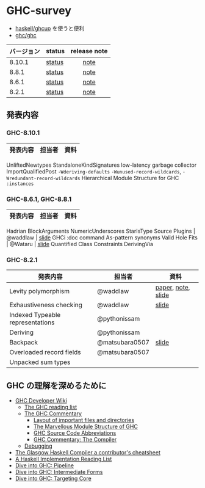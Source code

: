 # GHC-survey

- [haskell/ghcup](https://www.haskell.org/ghcup/) を使うと便利
- [ghc/ghc](https://github.com/ghc/ghc)

バージョン | status | release note
----|----|:----:
8.10.1 | [status][status-8101] | [note][note-8101]
8.8.1 | [status][status-881] | [note][note-881]
8.6.1 | [status][status-861] | [note][note-861]
8.2.1 | [status][status-821] | [note][note-821]

[status-8101]: https://gitlab.haskell.org/ghc/ghc/-/wikis/status/ghc-8.10.1
[status-881]: https://gitlab.haskell.org/ghc/ghc/-/wikis/status/ghc-8.8.1
[status-861]: https://gitlab.haskell.org/ghc/ghc/-/wikis/status/ghc-8.6.1
[status-821]: https://gitlab.haskell.org/ghc/ghc/-/wikis/status/ghc-8.2.1

[note-8101]: https://downloads.haskell.org/~ghc/8.10.1/docs/html/users_guide/8.10.1-notes.html
[note-881]: https://downloads.haskell.org/~ghc/8.8.1/docs/html/users_guide/8.8.1-notes.html
[note-861]: https://downloads.haskell.org/~ghc/8.6.1/docs/html/users_guide/8.6.1-notes.html 
[note-821]: https://downloads.haskell.org/~ghc/8.6.1/docs/html/users_guide/8.2.1-notes.html 

## 発表内容

### GHC-8.10.1

発表内容 | 担当者 | 資料
--------|-------|----
UnliftedNewtypes 
StandaloneKindSignatures
low-latency garbage collector
ImportQualifiedPost
`-Wderiving-defaults`
`-Wunused-record-wildcards`, `-Wredundant-record-wildcards`
Hierarchical Module Structure for GHC
`:instances`

### GHC-8.6.1, GHC-8.8.1

発表内容 | 担当者 | 資料
--------|-------|----
Hadrian
BlockArguments
NumericUnderscores
StarIsType
Source Plugins | @waddlaw | [slide](https://gitpitch.com/waddlaw/GHC-survey/slide-ghc-source-plugin#/)
GHCi :doc command
As-pattern synonyms 
Valid Hole Fits | @Wataru | [slide](https://wataru86.github.io/slides/vhs/)
Quantified Class Constraints
DerivingVia

### GHC-8.2.1

発表内容 | 担当者 | 資料
----|----|----
Levity polymorphism | @waddlaw | [paper](/levity/levity-polymorphism.md), [note](/levity/note.md), [slide](https://gitpitch.com/waddlaw/GHC-survey/slide-levity-polymorphism#/)
Exhaustiveness checking | @waddlaw | [slide](https://gitpitch.com/waddlaw/GHC-survey/slide-pattern-synonyms#/) |
Indexed Typeable representations | @pythonissam |
Deriving | @pythonissam |
Backpack | @matsubara0507 | [slide](https://www.slideshare.net/noob00/haskell-backpack)
Overloaded record fields | @matsubara0507 |
Unpacked sum types | |

## GHC の理解を深めるために

- [GHC Developer Wiki](https://gitlab.haskell.org/ghc/ghc)
  - [The GHC reading list](https://gitlab.haskell.org/ghc/ghc/-/wikis/reading-list)
  - [The GHC Commentary](https://gitlab.haskell.org/ghc/ghc/-/wikis/commentary)
    - [Layout of important files and directories](https://gitlab.haskell.org/ghc/ghc/-/wikis/commentary/source-tree)
    - [The Marvellous Module Structure of GHC](https://gitlab.haskell.org/ghc/ghc/-/wikis/commentary/module-structure)
    - [GHC Source Code Abbreviations](https://gitlab.haskell.org/ghc/ghc/-/wikis/commentary/abbreviations)
    - [GHC Commentary: The Compiler](https://gitlab.haskell.org/ghc/ghc/-/wikis/commentary/compiler)
  - [Debugging](https://gitlab.haskell.org/ghc/ghc/-/wikis/debugging)
- [The Glasgow Haskell Compiler a contributor's cheatsheet](https://ghc.dev/)
- [A Haskell Implementation Reading List](http://www.stephendiehl.com/posts/essential_compilers.html)
- [Dive into GHC: Pipeline](http://www.stephendiehl.com/posts/ghc_01.html)
- [Dive into GHC: Intermediate Forms](http://www.stephendiehl.com/posts/ghc_02.html)
- [Dive into GHC: Targeting Core](http://www.stephendiehl.com/posts/ghc_03.html)

